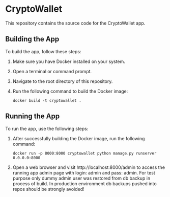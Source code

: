 # CryptoWallet

This repository contains the source code for the CryptoWallet app.

## Building the App

To build the app, follow these steps:

1. Make sure you have Docker installed on your system.
2. Open a terminal or command prompt.
3. Navigate to the root directory of this repository.
4. Run the following command to build the Docker image:

   ```shell
   docker build -t cryptowallet .

## Running the App

To run the app, use the following steps:

1. After successfully building the Docker image, run the following command:

    ```shell
    docker run -p 8000:8000 cryptowallet python manage.py runserver 0.0.0.0:8000

2. Open a web browser and visit http://localhost:8000/admin to access the running app admin page with login: admin and pass: admin. For test purpose only dummy admin user was restored from db backup in process of build. In production environment db backups pushed into repos should be strongly avoided!